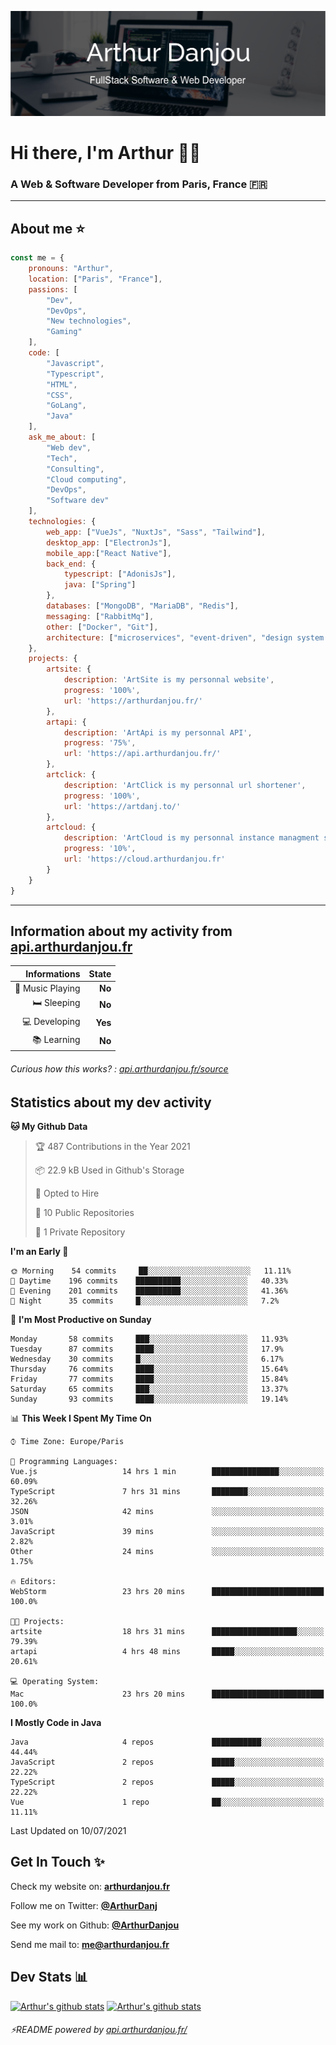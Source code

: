 ![Banner](./assets/Banner.png)

# Hi there, I'm Arthur 🙋‍♂️
### A Web & Software Developer from Paris, France 🇫🇷

---
## About me ⭐

```javascript
const me = {
    pronouns: "Arthur", 
    location: ["Paris", "France"],
    passions: [
        "Dev", 
        "DevOps", 
        "New technologies",
        "Gaming"
    ],
    code: [
        "Javascript", 
        "Typescript", 
        "HTML", 
        "CSS", 
        "GoLang", 
        "Java"
    ],
    ask_me_about: [
        "Web dev", 
        "Tech", 
        "Consulting", 
        "Cloud computing", 
        "DevOps",
        "Software dev"
    ],
    technologies: {
        web_app: ["VueJs", "NuxtJs", "Sass", "Tailwind"],
        desktop_app: ["ElectronJs"],
        mobile_app:["React Native"],
        back_end: {
            typescript: ["AdonisJs"],
            java: ["Spring"]
        },
        databases: ["MongoDB", "MariaDB", "Redis"],
        messaging: ["RabbitMq"],
        other: ["Docker", "Git"],
        architecture: ["microservices", "event-driven", "design system pattern"],
    },
    projects: {
        artsite: {
            description: 'ArtSite is my personnal website',
            progress: '100%',
            url: 'https://arthurdanjou.fr/'
        },
        artapi: {
            description: 'ArtApi is my personnal API',
            progress: '75%',
            url: 'https://api.arthurdanjou.fr/'
        },
        artclick: {
            description: 'ArtClick is my personnal url shortener',
            progress: '100%',
            url: 'https://artdanj.to/'
        },
        artcloud: {
            description: 'ArtCloud is my personnal instance managment system',
            progress: '10%',
            url: 'https://cloud.arthurdanjou.fr'
        }
    }
}
```
---

## Information about my activity from [api.arthurdanjou.fr](https://api.arthurdanjou.fr)

| Informations                 |   State |
| ---------------------------: | ------: |
| :musical_note: Music Playing |  **No** |
|               :bed: Sleeping |  **No** |
|        :computer: Developing |  **Yes** |
|             :books: Learning |  **No** |

###### Curious how this works? : [api.arthurdanjou.fr/source](https://api.arthurdanjou.fr/source)

## Statistics about my dev activity

<!--START_SECTION:waka-->
**🐱 My Github Data** 

> 🏆 487 Contributions in the Year 2021
 > 
> 📦 22.9 kB Used in Github's Storage 
 > 
> 💼 Opted to Hire
 > 
> 📜 10 Public Repositories 
 > 
> 🔑 1 Private Repository 
 > 
**I'm an Early 🐤** 

```text
🌞 Morning    54 commits     ██░░░░░░░░░░░░░░░░░░░░░░░   11.11% 
🌆 Daytime    196 commits    ██████████░░░░░░░░░░░░░░░   40.33% 
🌃 Evening    201 commits    ██████████░░░░░░░░░░░░░░░   41.36% 
🌙 Night      35 commits     █░░░░░░░░░░░░░░░░░░░░░░░░   7.2%

```
📅 **I'm Most Productive on Sunday** 

```text
Monday       58 commits     ███░░░░░░░░░░░░░░░░░░░░░░   11.93% 
Tuesday      87 commits     ████░░░░░░░░░░░░░░░░░░░░░   17.9% 
Wednesday    30 commits     █░░░░░░░░░░░░░░░░░░░░░░░░   6.17% 
Thursday     76 commits     ████░░░░░░░░░░░░░░░░░░░░░   15.64% 
Friday       77 commits     ████░░░░░░░░░░░░░░░░░░░░░   15.84% 
Saturday     65 commits     ███░░░░░░░░░░░░░░░░░░░░░░   13.37% 
Sunday       93 commits     ████░░░░░░░░░░░░░░░░░░░░░   19.14%

```


📊 **This Week I Spent My Time On** 

```text
⌚︎ Time Zone: Europe/Paris

💬 Programming Languages: 
Vue.js                   14 hrs 1 min        ███████████████░░░░░░░░░░   60.09% 
TypeScript               7 hrs 31 mins       ████████░░░░░░░░░░░░░░░░░   32.26% 
JSON                     42 mins             ░░░░░░░░░░░░░░░░░░░░░░░░░   3.01% 
JavaScript               39 mins             ░░░░░░░░░░░░░░░░░░░░░░░░░   2.82% 
Other                    24 mins             ░░░░░░░░░░░░░░░░░░░░░░░░░   1.75%

🔥 Editors: 
WebStorm                 23 hrs 20 mins      █████████████████████████   100.0%

🐱‍💻 Projects: 
artsite                  18 hrs 31 mins      ███████████████████░░░░░░   79.39% 
artapi                   4 hrs 48 mins       █████░░░░░░░░░░░░░░░░░░░░   20.61%

💻 Operating System: 
Mac                      23 hrs 20 mins      █████████████████████████   100.0%

```

**I Mostly Code in Java** 

```text
Java                     4 repos             ███████████░░░░░░░░░░░░░░   44.44% 
JavaScript               2 repos             █████░░░░░░░░░░░░░░░░░░░░   22.22% 
TypeScript               2 repos             █████░░░░░░░░░░░░░░░░░░░░   22.22% 
Vue                      1 repo              ██░░░░░░░░░░░░░░░░░░░░░░░   11.11%

```



 Last Updated on 10/07/2021
<!--END_SECTION:waka-->

## Get In Touch ✨
Check my website on: [**arthurdanjou.fr**](https://arthurdanjou.fr)

Follow me on Twitter: [**@ArthurDanj**](https://twitter.com/ArthurDanj)

See my work on Github: [**@ArthurDanjou**](https://github.com/ArthurDanjou)

Send me mail to: [**me@arthurdanjou.fr**](mailto:me@arthurdanjou.fr)

## Dev Stats 📊

[![Arthur's github stats](https://github-readme-stats.vercel.app/api?count_private=true&show_icons=true&theme=dracula&username=arthurdanjou)](https://github.com/anuraghazra/github-readme-stats)
[![Arthur's github stats](https://github-readme-stats.vercel.app/api/top-langs/?count_private=true&show_icons=true&theme=dracula&username=arthurdanjou&layout=compact)](https://github.com/anuraghazra/github-readme-stats)

###### ⚡README powered by [api.arthurdanjou.fr/](https://api.arthurdanjou.fr)
